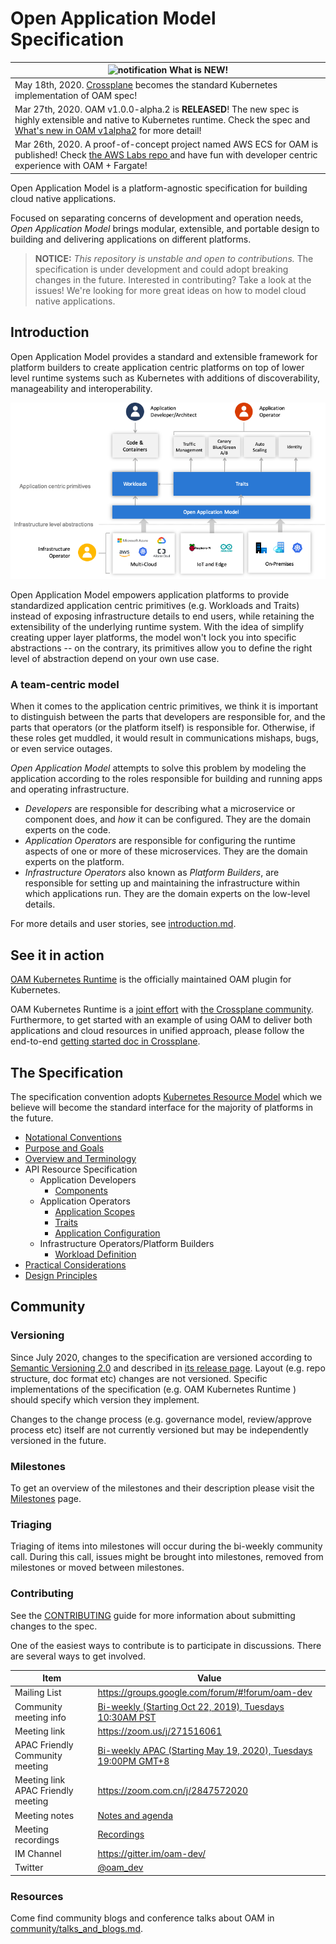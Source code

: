 # Open Application Model Specification

|![notification](assets/bell-outline-badge.svg) What is NEW!|
|------------------|
|May 18th, 2020. [Crossplane](https://github.com/crossplane/crossplane) becomes the standard Kubernetes implementation of OAM spec!|
|Mar 27th, 2020. OAM v1.0.0-alpha.2 is **RELEASED**! The new spec is highly extensible and native to Kubernetes runtime. Check the spec and [What's new in OAM v1alpha2](https://speakerdeck.com/resouer/whats-new-in-oam-v1alpha2-spec) for more detail!|
|Mar 26th, 2020. A proof-of-concept project named AWS ECS for OAM is published! Check [the AWS Labs repo ](https://github.com/awslabs/amazon-ecs-for-open-application-model) and have fun with developer centric experience with OAM + Fargate!|

Open Application Model is a platform-agnostic specification for building cloud native applications.

Focused on separating concerns of development and operation needs, _Open Application Model_ brings modular, extensible, and portable design to building and delivering applications on different platforms.

> **NOTICE:** *This repository is unstable and open to contributions.* The specification is under development and could adopt breaking changes in the future. Interested in contributing? Take a look at the issues! We're looking for more great ideas on how to model cloud native applications.

## Introduction

Open Application Model provides a standard and extensible framework for platform builders to create application centric platforms on top of lower level runtime systems such as Kubernetes with additions of discoverability, manageability and interoperability. 

![How it works][how-it-works]

Open Application Model empowers application platforms to provide standardized application centric primitives (e.g. Workloads and Traits) instead of exposing infrastructure details to end users, while retaining the extensibility of the underlying runtime system. With the idea of simplify creating upper layer platforms, the model won't lock you into specific abstractions -- on the contrary, its primitives allow you to define the right level of abstraction depend on your own use case.

### A team-centric model

When it comes to the application centric primitives, we think it is important to distinguish between the parts that developers are responsible for, and the parts that operators (or the platform itself) is responsible for. Otherwise, if these roles get muddled, it would result in communications mishaps, bugs, or even service outages.

_Open Application Model_ attempts to solve this problem by modeling the application according to the
roles responsible for building and running apps and operating infrastructure.

* _Developers_ are responsible for describing what a microservice or component does,
  and _how_ it can be configured. They are the domain experts on the code.
* _Application Operators_ are responsible for configuring the runtime aspects of
  one or more of these microservices. They are the domain experts on the
  platform.
* _Infrastructure Operators_ also known as _Platform Builders_, are responsible for setting up and maintaining the
  infrastructure within which applications run. They are the domain
  experts on the low-level details.

For more details and user stories, see [introduction.md](./introduction.md).

## See it in action

[OAM Kubernetes Runtime](https://github.com/crossplane/oam-kubernetes-runtime) is the officially maintained OAM plugin for Kubernetes. 

OAM Kubernetes Runtime is a [joint effort](https://cloudblogs.microsoft.com/opensource/2020/05/27/open-application-model-oam-v1alpha2-crossplane/) with [the Crossplane community](https://github.com/crossplane/crossplane). Furthermore, to get started with an example of using OAM to deliver both applications and cloud resources in unified approach, please follow the end-to-end [getting started doc in Crossplane](https://crossplane.io/docs/v0.12/getting-started/run-applications.html).

## The Specification

The specification convention adopts [Kubernetes Resource Model](https://github.com/kubernetes/community/blob/master/contributors/design-proposals/architecture/resource-management.md) which we believe will become the standard interface for the majority of platforms in the future.

  - [Notational Conventions](notational_convention.md)
  - [Purpose and Goals](1.purpose_and_goals.md)
  - [Overview and Terminology](2.overview_and_terminology.md)
  - API Resource Specification
    - Application Developers
      - [Components](4.component.md)
    - Application Operators
      - [Application Scopes](5.application_scopes.md)
      - [Traits](6.traits.md)
      - [Application Configuration](7.application_configuration.md)
    - Infrastructure Operators/Platform Builders
      - [Workload Definition](3.workload.md)
  - [Practical Considerations](8.practical_considerations.md)
  - [Design Principles](9.design_principles.md)


## Community

### Versioning

Since July 2020, changes to the specification are versioned according to [Semantic Versioning 2.0](https://semver.org/spec/v2.0.0.html) and described in [its release page](https://github.com/oam-dev/spec/releases). Layout (e.g. repo structure, doc format etc) changes are not versioned. Specific implementations of the specification (e.g. OAM Kubernetes Runtime ) should specify which version they implement.

Changes to the change process (e.g. governance model, review/approve process etc) itself are not currently versioned but may be independently versioned in the future.

### Milestones

To get an overview of the milestones and their description please visit the [Milestones](https://github.com/oam-dev/spec/milestones) page. 

### Triaging 

Triaging of items into milestones will occur during the bi-weekly community call. During this call, issues might be brought into milestones, removed from milestones or moved between milestones. 

### Contributing

See the [CONTRIBUTING](CONTRIBUTING.md) guide for more information about submitting changes to the spec.

One of the easiest ways to contribute is to participate in discussions. There are several ways to get involved.

| Item        | Value  |
|---------------------|---|
| Mailing List | https://groups.google.com/forum/#!forum/oam-dev |
| Community meeting info | [Bi-weekly (Starting Oct 22, 2019), Tuesdays 10:30AM PST](https://calendar.google.com/calendar?cid=dDk5YThyNGIwOWJyYTJxajNlbWI0a2FvdGtAZ3JvdXAuY2FsZW5kYXIuZ29vZ2xlLmNvbQ)  |
| Meeting link | https://zoom.us/j/271516061 |
| APAC Friendly Community meeting | [Bi-weekly APAC (Starting May 19, 2020), Tuesdays 19:00PM GMT+8](https://calendar.google.com/calendar?cid=OGFhaDBxbjBqZDM0c25jamM5bmQ1OXZxajBAZ3JvdXAuY2FsZW5kYXIuZ29vZ2xlLmNvbQ) |
| Meeting link APAC Friendly meeting | https://zoom.com.cn/j/2847572020 |
| Meeting notes| [Notes and agenda](https://docs.google.com/document/d/1nqdFEyULekyksFHtFvgvFAYE-0AMHKoS3RMnaKsarjs) |
| Meeting recordings| [Recordings](https://drive.google.com/drive/folders/1yr5LSB8NkEYxzBL-R9D-z-UwVYx4luLe) |
| IM Channel      | https://gitter.im/oam-dev/ |
| Twitter      | [@oam_dev](https://twitter.com/oam_dev) |

[how-it-works]: assets/how-it-works.png

### Resources

Come find community blogs and conference talks about OAM in [community/talks_and_blogs.md](./community/talks_and_blogs.md).
